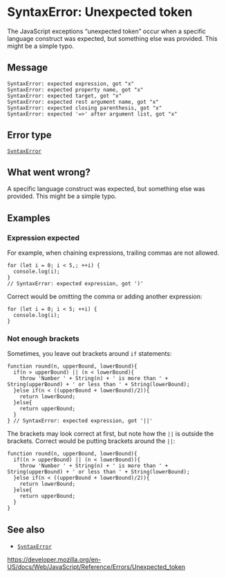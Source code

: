 SyntaxError: Unexpected token
=============================

The JavaScript exceptions “unexpected token” occur when a specific language construct was expected, but something else was provided. This might be a simple typo.

Message
-------

    SyntaxError: expected expression, got "x"
    SyntaxError: expected property name, got "x"
    SyntaxError: expected target, got "x"
    SyntaxError: expected rest argument name, got "x"
    SyntaxError: expected closing parenthesis, got "x"
    SyntaxError: expected '=>' after argument list, got "x"

Error type
----------

[`SyntaxError`](../global_objects/syntaxerror)

What went wrong?
----------------

A specific language construct was expected, but something else was provided. This might be a simple typo.

Examples
--------

### Expression expected

For example, when chaining expressions, trailing commas are not allowed.

    for (let i = 0; i < 5,; ++i) {
      console.log(i);
    }
    // SyntaxError: expected expression, got ')'

Correct would be omitting the comma or adding another expression:

    for (let i = 0; i < 5; ++i) {
      console.log(i);
    }

### Not enough brackets

Sometimes, you leave out brackets around `if` statements:

    function round(n, upperBound, lowerBound){
      if(n > upperBound) || (n < lowerBound){
        throw 'Number ' + String(n) + ' is more than ' + String(upperBound) + ' or less than ' + String(lowerBound);
      }else if(n < ((upperBound + lowerBound)/2)){
        return lowerBound;
      }else{
        return upperBound;
      }
    } // SyntaxError: expected expression, got '||'

The brackets may look correct at first, but note how the `||` is outside the brackets. Correct would be putting brackets around the `||`:

    function round(n, upperBound, lowerBound){
      if((n > upperBound) || (n < lowerBound)){
        throw 'Number ' + String(n) + ' is more than ' + String(upperBound) + ' or less than ' + String(lowerBound);
      }else if(n < ((upperBound + lowerBound)/2)){
        return lowerBound;
      }else{
        return upperBound;
      }
    }

See also
--------

-   [`SyntaxError`](../global_objects/syntaxerror)

<a href="https://developer.mozilla.org/en-US/docs/Web/JavaScript/Reference/Errors/Unexpected_token" class="_attribution-link">https://developer.mozilla.org/en-US/docs/Web/JavaScript/Reference/Errors/Unexpected_token</a>
